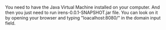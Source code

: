 You need to have the Java Virtual Machine installed on your computer. And then you just need to run irens-0.0.1-SNAPSHOT.jar file. You can look on it by opening your browser and typing "loacalhost:8080/" in the domain input field.
